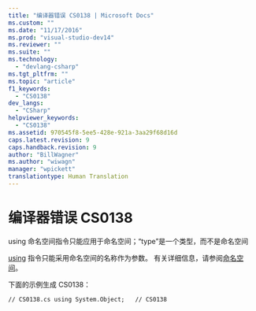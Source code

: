 ```yaml
---
title: "编译器错误 CS0138 | Microsoft Docs"
ms.custom: ""
ms.date: "11/17/2016"
ms.prod: "visual-studio-dev14"
ms.reviewer: ""
ms.suite: ""
ms.technology: 
  - "devlang-csharp"
ms.tgt_pltfrm: ""
ms.topic: "article"
f1_keywords: 
  - "CS0138"
dev_langs: 
  - "CSharp"
helpviewer_keywords: 
  - "CS0138"
ms.assetid: 970545f8-5ee5-428e-921a-3aa29f68d16d
caps.latest.revision: 9
caps.handback.revision: 9
author: "BillWagner"
ms.author: "wiwagn"
manager: "wpickett"
translationtype: Human Translation
---
```

# 编译器错误 CS0138
using 命名空间指令只能应用于命名空间；“type”是一个类型，而不是命名空间  
  
 [using](../../csharp/language-reference/keywords/using.md) 指令只能采用命名空间的名称作为参数。 有关详细信息，请参阅[命名空间](../../csharp/programming-guide/namespaces/index.md)。  
  
 下面的示例生成 CS0138：  
  
```  
// CS0138.cs using System.Object;   // CS0138  
```